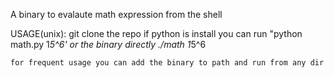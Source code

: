 A binary to evalaute math expression from the shell

USAGE(unix):
    git clone the repo
    if python is install you can run "python math.py 1*5^6'
    or the binary directly ./math 1*5^6

    for frequent usage you can add the binary to path and run from any dir